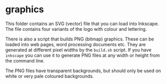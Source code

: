 graphics
========

This folder contains an SVG (vector) file that you can load into Inkscape. The
file contains four variants of the logo with colour and lettering.

There is also a script that builds PNG (bitmap) graphics. These can be
loaded into web pages, word processing documents etc. They are generated
at different pixel widths by the `build.sh` script. If you have `inkscape`
you can use it to generate PNG files at any width or height from the command
line.

The PNG files have transparent backgrounds, but should only be used on white
or very pale coloured backgrounds.


